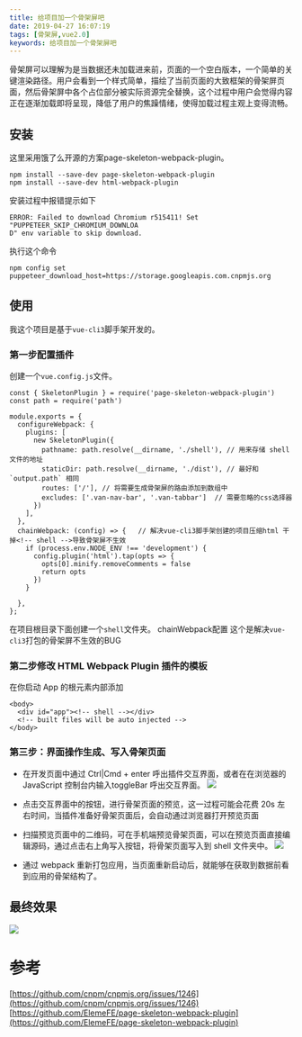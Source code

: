 ```yaml
---
title: 给项目加一个骨架屏吧
date: 2019-04-27 16:07:19
tags: [骨架屏,vue2.0]
keywords: 给项目加一个骨架屏吧
---
```


骨架屏可以理解为是当数据还未加载进来前，页面的一个空白版本，一个简单的关键渲染路径。用户会看到一个样式简单，描绘了当前页面的大致框架的骨架屏页面，然后骨架屏中各个占位部分被实际资源完全替换，这个过程中用户会觉得内容正在逐渐加载即将呈现，降低了用户的焦躁情绪，使得加载过程主观上变得流畅。
<!--more-->

## 安装
这里采用饿了么开源的方案page-skeleton-webpack-plugin。
```
npm install --save-dev page-skeleton-webpack-plugin
npm install --save-dev html-webpack-plugin
```
安装过程中报错提示如下
```
ERROR: Failed to download Chromium r515411! Set "PUPPETEER_SKIP_CHROMIUM_DOWNLOA
D" env variable to skip download.
```
执行这个命令
```
npm config set puppeteer_download_host=https://storage.googleapis.com.cnpmjs.org
```

## 使用
我这个项目是基于`vue-cli3`脚手架开发的。

### 第一步配置插件
创建一个`vue.config.js`文件。
```
const { SkeletonPlugin } = require('page-skeleton-webpack-plugin')
const path = require('path')

module.exports = {
  configureWebpack: {
    plugins: [
      new SkeletonPlugin({
        pathname: path.resolve(__dirname, './shell'), // 用来存储 shell 文件的地址
        staticDir: path.resolve(__dirname, './dist'), // 最好和 `output.path` 相同
        routes: ['/'], // 将需要生成骨架屏的路由添加到数组中
        excludes: ['.van-nav-bar', '.van-tabbar']  // 需要忽略的css选择器
      })
    ],
  },
  chainWebpack: (config) => {   // 解决vue-cli3脚手架创建的项目压缩html 干掉<!-- shell -->导致骨架屏不生效
    if (process.env.NODE_ENV !== 'development') {
      config.plugin('html').tap(opts => {
        opts[0].minify.removeComments = false
        return opts
      })
    }
    
  },
};
```
在项目根目录下面创建一个`shell`文件夹。
chainWebpack配置 这个是解决`vue-cli3`打包的骨架屏不生效的BUG

### 第二步修改 HTML Webpack Plugin 插件的模板
在你启动 App 的根元素内部添加 <!-- shell -->
```
<body>
  <div id="app"><!-- shell --></div>
  <!-- built files will be auto injected -->
</body>
```

### 第三步：界面操作生成、写入骨架页面

- 在开发页面中通过 Ctrl|Cmd + enter 呼出插件交互界面，或者在在浏览器的 JavaScript 控制台内输入toggleBar 呼出交互界面。
![](https://hexo-1252491761.cos.ap-beijing.myqcloud.com/%E7%BB%99%E9%A1%B9%E7%9B%AE%E5%8A%A0%E4%B8%80%E4%B8%AA%E9%AA%A8%E6%9E%B6%E5%B1%8F%E5%90%A7/1.png)
- 点击交互界面中的按钮，进行骨架页面的预览，这一过程可能会花费 20s 左右时间，当插件准备好骨架页面后，会自动通过浏览器打开预览页面

- 扫描预览页面中的二维码，可在手机端预览骨架页面，可以在预览页面直接编辑源码，通过点击右上角写入按钮，将骨架页面写入到 shell 文件夹中。
![](https://hexo-1252491761.cos.ap-beijing.myqcloud.com/%E7%BB%99%E9%A1%B9%E7%9B%AE%E5%8A%A0%E4%B8%80%E4%B8%AA%E9%AA%A8%E6%9E%B6%E5%B1%8F%E5%90%A7/2.png)

- 通过 webpack 重新打包应用，当页面重新启动后，就能够在获取到数据前看到应用的骨架结构了。

## 最终效果
![](https://hexo-1252491761.cos.ap-beijing.myqcloud.com/%E7%BB%99%E9%A1%B9%E7%9B%AE%E5%8A%A0%E4%B8%80%E4%B8%AA%E9%AA%A8%E6%9E%B6%E5%B1%8F%E5%90%A7/3.png)

# 参考
[https://github.com/cnpm/cnpmjs.org/issues/1246](https://github.com/cnpm/cnpmjs.org/issues/1246)
[https://github.com/ElemeFE/page-skeleton-webpack-plugin](https://github.com/ElemeFE/page-skeleton-webpack-plugin)
